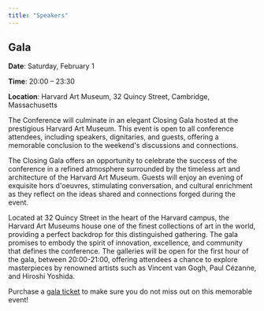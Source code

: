 ```yaml
---
title: "Speakers"
---
```


## Gala

**Date**: Saturday, February 1 

**Time**: 20:00 – 23:30 

**Location**: Harvard Art Museum, 32 Quincy Street, Cambridge, Massachusetts

The Conference will culminate in an elegant Closing Gala hosted at the prestigious Harvard Art Museum. This event is open to all conference attendees, including speakers, dignitaries, and guests, offering a memorable conclusion to the weekend's discussions and connections.

The Closing Gala offers an opportunity to celebrate the success of the conference in a refined atmosphere surrounded by the timeless art and architecture of the Harvard Art Museum. Guests will enjoy an evening of exquisite hors d'oeuvres, stimulating conversation, and cultural enrichment as they reflect on the ideas shared and connections forged during the event.

Located at 32 Quincy Street in the heart of the Harvard campus, the Harvard Art Museums house one of the finest collections of art in the world, providing a perfect backdrop for this distinguished gathering. The gala promises to embody the spirit of innovation, excellence, and community that defines the conference. The galleries will be open for the first hour of the gala, between 20:00-21:00, offering attendees a chance to explore masterpieces by renowned artists such as Vincent van Gogh, Paul Cézanne, and Hiroshi Yoshida.

Purchase a [gala ticket](https://secure.touchnet.net/C20832_ustores/web/store_main.jsp?STOREID=18&SINGLESTORE=true) to make sure you do not miss out on this memorable event!
